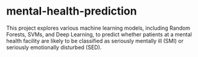 # mental-health-prediction
 
This project explores various machine learning models, including Random Forests, SVMs, and Deep Learning, to predict whether patients at a mental health facility are likely to be classified as seriously mentally ill (SMI) or seriously emotionally disturbed (SED).
